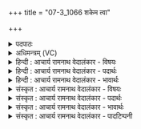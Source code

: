 +++
title = "07-3_1066 शकेम त्वा"

+++
<details><summary>पदपाठः</summary>

श꣣के꣡म꣢। त्वा꣣। समि꣡ध꣢म्। स꣣म्। इ꣡ध꣢꣯म्। सा꣣ध꣡य꣢। धि꣡यः꣢꣯। त्वे꣡इति꣢। दे꣣वाः꣢। ह꣣विः꣢। अ꣣दन्ति। आ꣡हु꣢꣯तम्। आ। हु꣣तम्। त्व꣢म्। आ꣣दित्या꣢न्। आ꣣। दित्या꣢न्। आ। व꣣ह। ता꣢न्। हि। उ꣣श्म꣡सि꣢। अ꣡ग्ने꣢꣯। स꣣ख्ये꣢। स꣣। ख्ये꣢। मा। रि꣣षाम। वय꣢म्। त꣡व꣢꣯। १०६६।
</details>

<details><summary>अधिमन्त्रम् (VC)</summary>

- अग्निः
- कुत्स आङ्गिरसः
- जगती
- निषादः
</details>

<details><summary>हिन्दी : आचार्य रामनाथ वेदालंकार - विषयः</summary>

आगे फिर आचार्य और शिष्य का ही विषय कहा गया है।
</details>

<details><summary>हिन्दी : आचार्य रामनाथ वेदालंकार - पदार्थः</summary>

पदार्थान्वयभाषाः -  हे आचार्यप्रवर ! हम शिष्य (त्वा) आपको (समिधं शकेम) ज्ञान-दानार्थ प्रदीप्त कर सकें। आप (धियः) हमारी बुद्धियों को (साधय) परिष्कृत करो। (त्वे) आपसे (आहुतम्) दिये गये (हविः) ग्राह्य ज्ञान को (देवाः) प्रमुदित शिष्य (अदन्ति) ग्रहण करते हैं। आप (आदित्यान्) आदित्य ब्रह्मचारी (आवह) समाज को प्राप्त कराओ, (तान् हि) उन्हें हम (अश्मसि) चाह रहे हैं। हे (अग्ने) विद्वन्,शिक्षणकला के ज्ञाता आचार्य ! (वयम्) हम शिष्य (तव सख्ये) आपके साहचर्य में (मा रिषाम) कभी दोषयुक्त वा क्षतिग्रस्त न हों ॥३॥
</details>

<details><summary>हिन्दी : आचार्य रामनाथ वेदालंकार - भावार्थः</summary>

भावार्थभाषाः -  शिष्यों की समर्पण-रूप समिधा से जब आचार्य प्रदीप्त हो जाता है, तभी वह शिष्यों के साथ अन्तरङ्गता स्थापित करके अपनी कमायी हुई सब विद्या उन्हें दे देता है और उनका चारित्रिक विकास भी करता है ॥३॥ इस खण्ड में जीवात्मा के उद्बोधनपूर्वक परमात्मा, जीवात्मा, ब्रह्मानन्द एवं मोक्षप्राप्ति का वर्णन, आचार्य-शिष्य विषय का वर्णन और प्रसङ्गतः राजा के विषय का वर्णन होने से इस खण्ड की पूर्व खण्ड के साथ सङ्गति जाननी चाहिए ॥ सप्तम अध्याय में द्वितीय खण्ड समाप्त ॥
</details>

<details><summary>संस्कृत : आचार्य रामनाथ वेदालंकार - विषयः</summary>

अथ पुनरप्याचार्यशिष्ययोरेव विषयमाह।
</details>

<details><summary>संस्कृत : आचार्य रामनाथ वेदालंकार - पदार्थः</summary>

पदार्थान्वयभाषाः -  हे आचार्यप्रवर ! वयं शिष्याः (त्वा) त्वाम् (समिधं शकेम) ज्ञानदानाय समिन्धितुं शक्नुयाम।[सं पूर्वाद् इन्धी दीप्तौ धातोः ‘शकि णमुल्कमुलौ। अ० ३।४।१२’ इत्यनेन तुमर्थे कमुल् प्रत्ययः। शक्लृ शक्तौ स्वादिः,विकरणव्यत्ययेन शप्।]त्वम् (धियः) अस्माकं बुद्धीः (साधय) परिष्कुरु। (त्वे) त्वया।[युष्मच्छब्दात् तृतीयैकवचने ‘सुपां सुलुक्०’ अ० ७।१।३९ इत्यनेन विभक्तेः शे आदेशः।] (आहुतम्) प्रदत्तम् (हविः) आदातुं योग्यं ज्ञानम् (देवाः) प्रमुदिताः शिष्याः (अदन्ति) गृह्णन्ति। (त्वम्) आदित्यान् आदित्यब्रह्मचारिणः (आवह) समाजं प्रापय, (तान् हि) तान् खलु आदित्यान् आदित्यब्रह्मचारिणः वयम् (उश्मसि) कामयामहे।[वश कान्तौ,अदादिः। ‘इदन्तो मसि। अ० ७।१।४६।’]हे (अग्ने) विद्वन्,शिक्षणकलावित् आचार्य ! (वयम्) शिष्याः (तव सख्ये) त्वदीये साहचर्ये (मा रिषाम) कदापि दोषयुक्ता क्षतिग्रस्ता वा न भवेम ॥३॥२
</details>

<details><summary>संस्कृत : आचार्य रामनाथ वेदालंकार - भावार्थः</summary>

भावार्थभाषाः -  शिष्याणां समर्पणरूपया समिधा यदाऽऽचार्यः समिध्यते तदैव स शिष्यैः सहान्तरङ्गतां संस्थाप्य स्वार्जितां सर्वामपि विद्यां तेभ्यः प्रयच्छति तेषां चारित्रिकं विकासं चाप्यातनोति ॥३॥ अस्मिन् खण्डे जीवात्मोद्बोधनपुरस्सरं परमात्मजीवात्मब्रह्मानन्दमोक्षप्राप्तिवर्णनाद् आचार्यशिष्यविषयवर्णनात्प्रसङ्गतो नृपतिविषयवर्णनाच्चैतत्खण्डस्य पूर्वखण्डेन संगतिर्वेदितव्या ॥
</details>

<details><summary>संस्कृत : आचार्य रामनाथ वेदालंकार - पादटिप्पनी</summary>

टिप्पणी:   १. ऋ० १।९४।३। २. ऋग्भाष्ये दयानन्दर्षिर्मन्त्रमिमं राजप्रजाविषये व्याख्यातवान्।
</details>